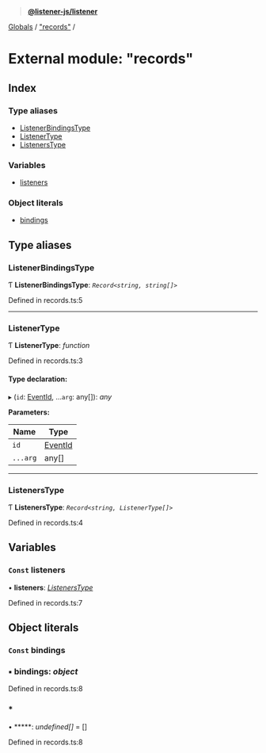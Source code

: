 > **[@listener-js/listener](../README.md)**

[Globals](../globals.md) / ["records"](_records_.md) /

# External module: "records"

## Index

### Type aliases

* [ListenerBindingsType](_records_.md#listenerbindingstype)
* [ListenerType](_records_.md#listenertype)
* [ListenersType](_records_.md#listenerstype)

### Variables

* [listeners](_records_.md#const-listeners)

### Object literals

* [bindings](_records_.md#const-bindings)

## Type aliases

###  ListenerBindingsType

Ƭ **ListenerBindingsType**: *`Record<string, string[]>`*

Defined in records.ts:5

___

###  ListenerType

Ƭ **ListenerType**: *function*

Defined in records.ts:3

#### Type declaration:

▸ (`id`: [EventId](_index_.md#eventid), ...`arg`: any[]): *any*

**Parameters:**

Name | Type |
------ | ------ |
`id` | [EventId](_index_.md#eventid) |
`...arg` | any[] |

___

###  ListenersType

Ƭ **ListenersType**: *`Record<string, ListenerType[]>`*

Defined in records.ts:4

## Variables

### `Const` listeners

• **listeners**: *[ListenersType](_records_.md#listenerstype)*

Defined in records.ts:7

## Object literals

### `Const` bindings

### ▪ **bindings**: *object*

Defined in records.ts:8

###  *

• *****: *undefined[]* =  []

Defined in records.ts:8